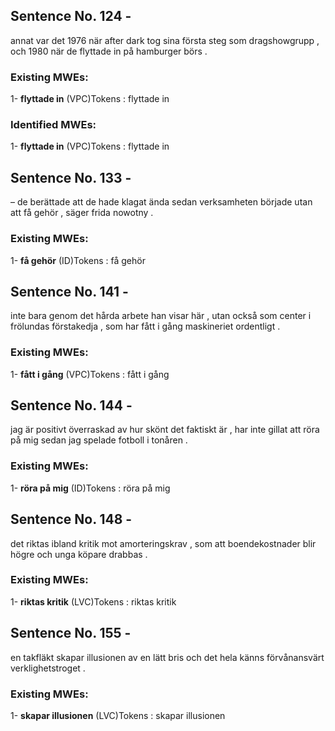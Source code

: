 ## Sentence No. 124 - 
annat var det 1976 när after dark tog sina första steg som dragshowgrupp , och 1980 när de flyttade in på hamburger börs . 
### Existing MWEs: 
1- **flyttade in** (VPC)Tokens : 
flyttade
in

### Identified MWEs: 
1- **flyttade in** (VPC)Tokens : 
flyttade
in

## Sentence No. 133 - 
– de berättade att de hade klagat ända sedan verksamheten började utan att få gehör , säger frida nowotny . 
### Existing MWEs: 
1- **få gehör** (ID)Tokens : 
få
gehör

## Sentence No. 141 - 
inte bara genom det hårda arbete han visar här , utan också som center i frölundas förstakedja , som har fått i gång maskineriet ordentligt . 
### Existing MWEs: 
1- **fått i gång** (VPC)Tokens : 
fått
i
gång

## Sentence No. 144 - 
jag är positivt överraskad av hur skönt det faktiskt är , har inte gillat att röra på mig sedan jag spelade fotboll i tonåren . 
### Existing MWEs: 
1- **röra på mig** (ID)Tokens : 
röra
på
mig

## Sentence No. 148 - 
det riktas ibland kritik mot amorteringskrav , som att boendekostnader blir högre och unga köpare drabbas . 
### Existing MWEs: 
1- **riktas kritik** (LVC)Tokens : 
riktas
kritik

## Sentence No. 155 - 
en takfläkt skapar illusionen av en lätt bris och det hela känns förvånansvärt verklighetstroget . 
### Existing MWEs: 
1- **skapar illusionen** (LVC)Tokens : 
skapar
illusionen

